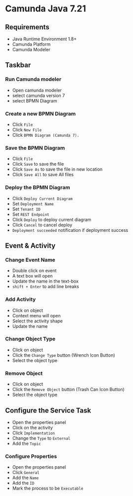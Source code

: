 # Camunda Java 7.21

## Requirements
- Java Runtime Environment 1.8+
- Camunda Platform
- Camunda Modeler

## Taskbar

### Run Camunda modeler
- Open camunda modeler
- select camunda version 7
- select BPMN Diagram

### Create a new BPMN Diagram
- Click `File`
- Click `New File`
- Click `BPMN Diagram (Camunda 7).`

### Save the BPMN Diagram
- Click `File`
- Click `Save` to save the file
- Click `Save As` to save the file in new location
- Click `Save All` to save All files

### Deploy the BPMN Diagram
- Click `Deploy Current Diagram`
- Set `Deployment Name`
- Set `Tenant ID`
- Set `REST Endpoint`
- Click `Deploy` to deploy current diagram
- Click `Cancel` to cancel deploy
- `Deployment succeeded` notification if deployment success

## Event & Activity

### Change Event Name
- Double click on event
- A text box will open
- Update the name in the text-box
- `shift + Enter` to add line breaks

### Add Activity
- Click on object
- Context menu will open
- Select the activity shape
- Update the name

### Change Object Type
- Click on object
- Click the `Change Type` button (Wrench Icon Button)
- Select the object type

### Remove Object
- Click on object
- Click the `Remove Object` button (Trash Can Icon Button)
- Select the object type

## Configure the Service Task
- Open the properties panel
- Click on the activity
- Click `Implementation`
- Change the `Type` to `External`
- Add the `Topic`

### Configure Properties
- Open the properties panel
- Click `General`
- Add the `Name`
- Add the `ID`
- Mark the process to be `Executable`
